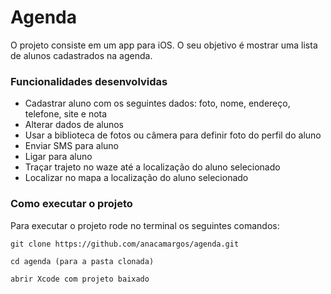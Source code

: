 # Agenda

O projeto consiste em um app para iOS. O seu objetivo é mostrar uma lista de alunos cadastrados na agenda.

### Funcionalidades desenvolvidas

* Cadastrar aluno com os seguintes dados: foto, nome, endereço, telefone, site e nota
* Alterar dados de alunos
* Usar a biblioteca de fotos ou câmera para definir foto do perfil do aluno
* Enviar SMS para aluno
* Ligar para aluno
* Traçar trajeto no waze até a localização do aluno selecionado
* Localizar no mapa a localização do aluno selecionado

### Como executar o projeto

Para executar o projeto rode no terminal os seguintes comandos:

``````
git clone https://github.com/anacamargos/agenda.git

cd agenda (para a pasta clonada)

abrir Xcode com projeto baixado
``````



